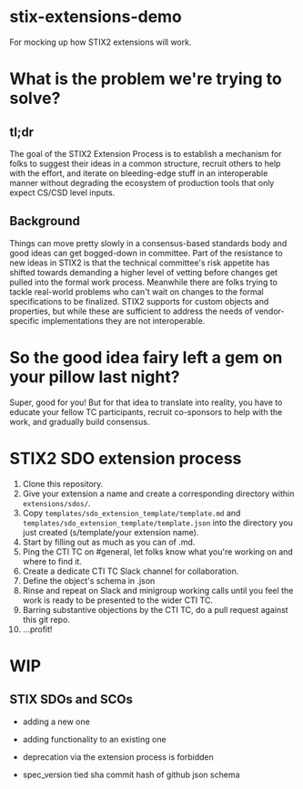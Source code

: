 # stix-extensions-demo
For mocking up how STIX2 extensions will work.

# What is the problem we're trying to solve?
## tl;dr
The goal of the STIX2 Extension Process is to establish a mechanism
for folks to suggest their ideas in a common structure, recruit others
to help with the effort, and iterate on bleeding-edge stuff in an
interoperable manner without degrading the ecosystem of production
tools that only expect CS/CSD level inputs.

## Background
Things can move pretty slowly in a consensus-based standards body and
good ideas can get bogged-down in committee. Part of the resistance to
new ideas in STIX2 is that the technical committee's risk appetite has
shifted towards demanding a higher level of vetting before changes get
pulled into the formal work process. Meanwhile there are folks trying
to tackle real-world problems who can't wait on changes to the formal
specifications to be finalized. STIX2 supports for custom objects and
properties, but while these are sufficient to address the needs of
vendor-specific implementations they are not interoperable.

 

<!-- # STIX2 as a data model is qualitatively different from STIX Patterning as a language
Dealing with STIX2 extensions that add new SDOs or modify the
semantics of existing ones can be shoehorned into STIX2's existing
support for custom objects. By contrast, STIX Patterning is a
_language_. You can't just jam new stuff into
Patterning. Bleeding-edge Patterning must maintain semantic
coherence. So we'll take different approaches for STIX2 extensions
versus STIX Patterning extensions. -->

# So the good idea fairy left a gem on your pillow last night?
Super, good for you! But for that idea to translate into reality,
you have to educate your fellow TC participants, recruit co-sponsors
to help with the work, and gradually build consensus.

# STIX2 SDO extension process
1. Clone this repository.
2. Give your extension a name and create a corresponding directory
   within `extensions/sdos/`.
3. Copy `templates/sdo_extension_template/template.md` and
   `templates/sdo_extension_template/template.json` into the directory
   you just created (s/template/your extension name).
4. Start by filling out as much as you can of <your extension name>.md.
5. Ping the CTI TC on #general, let folks know what you're working on
   and where to find it.
6. Create a dedicate CTI TC Slack channel for collaboration.
7. Define the object's schema in <your extension name>.json
8. Rinse and repeat on Slack and minigroup working calls until you
   feel the work is ready to be presented to the wider CTI TC.
9. Barring substantive objections by the CTI TC, do a pull request
   against this git repo.
10. ...profit!


WIP
===
STIX SDOs and SCOs
------------------
* adding a new one
* adding functionality to an existing one
* deprecation via the extension process is forbidden

* spec_version tied sha commit hash of github json schema

